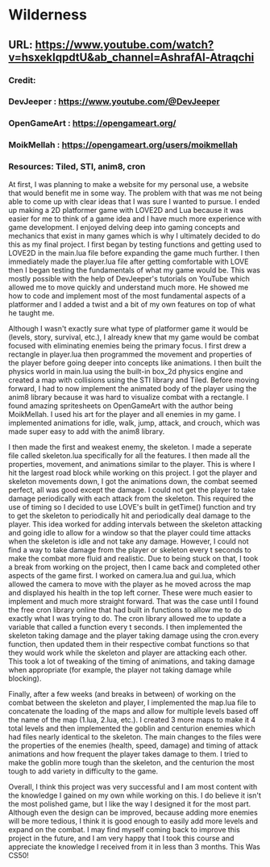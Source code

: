# Wilderness

## URL: https://www.youtube.com/watch?v=hsxekIqpdtU&ab_channel=AshrafAl-Atraqchi

### Credit:

### DevJeeper : https://www.youtube.com/@DevJeeper

### OpenGameArt : https://opengameart.org/

### MoikMellah : https://opengameart.org/users/moikmellah

### Resources: Tiled, STI, anim8, cron

At first, I was planning to make a website for my personal use, a website that would benefit me in some way. The problem with that was me not being able to come up with clear ideas
that I was sure I wanted to pursue. I ended up making a 2D platformer game with LOVE2D and Lua because it was easier for me to think of a game idea and I have much more experience
with game development. I enjoyed delving deep into gaming concepts and mechanics that exist in many games which is why I ultimately decided to do this as my final project. I first
began by testing functions and getting used to LOVE2D in the main.lua file before expanding the game much further. I then immediately made the player.lua file after getting
comfortable with LOVE then I began testing the fundamentals of what my game would be. This was mostly possible with the help of DevJeeper's tutorials on YouTube which allowed me to
move quickly and understand much more. He showed me how to code and implement most of the most fundamental aspects of a platformer and I added a twist and a bit of my own features on
top of what he taught me.

Although I wasn't exactly sure what type of platformer game it would be (levels, story, survival, etc.), I already knew that my game would be combat focused with eliminating enemies
being the primary focus. I first drew a rectangle in player.lua then programmed the movement and properties of the player before going deeper into concepts like animations. I then
built the physics world in main.lua using the built-in box_2d physics engine and created a map with collisions using the STI library and Tiled. Before moving forward, I had to now
implement the animated body of the player using the anim8 library because it was hard to visualize combat with a rectangle. I found amazing spritesheets on OpenGameArt with the
author being MoikMellah. I used his art for the player and all enemies in my game. I implemented animations for idle, walk, jump, attack, and crouch, which was made super easy to add
with the anim8 library.

I then made the first and weakest enemy, the skeleton. I made a seperate file called skeleton.lua specifically for all the features. I then made all the properties, movement, and
animations similar to the player. This is where I hit the largest road block while working on this project. I got the player and skeleton movements down, I got the animations down,
the combat seemed perfect, all was good except the damage. I could not get the player to take damage periodically with each attack from the skeleton. This required the use of timing
so I decided to use LOVE's built in getTime() function and try to get the skeleton to periodically hit and periodically deal damage to the player. This idea worked for adding
intervals between the skeleton attacking and going idle to allow for a window so that the player could time attacks when the skeleton is idle and not take any damage. However, I
could not find a way to take damage from the player or skeleton every t seconds to make the combat more fluid and realistic. Due to being stuck on that, I took a break from working
on the project, then I came back and completed other aspects of the game first. I worked on camera.lua and gui.lua, which allowed the camera to move with the player as he moved
across the map and displayed his health in the top left corner. These were much easier to implement and much more straight forward. That was the case until I found the free cron
library online that had built in functions to allow me to do exactly what I was trying to do. The cron library allowed me to update a variable that called a function every t seconds.
I then implemented the skeleton taking damage and the player taking damage using the cron.every function, then updated them in their respective combat functions so that they would
work while the skeleton and player are attacking each other. This took a lot of tweaking of the timing of animations, and taking damage when appropriate (for example, the player not
taking damage while blocking).

Finally, after a few weeks (and breaks in between) of working on the combat between the skeleton and player, I implemented the map.lua file to concatenate the loading of the maps and
allow for multiple levels based off the name of the map (1.lua, 2.lua, etc.). I created 3 more maps to make it 4 total levels and then implemented the goblin and centurion enemies
which had files nearly identical to the skeleton. The main changes to the files were the properties of the enemies (health, speed, damage) and timing of attack animations and how
frequent the player takes damage to them. I tried to make the goblin more tough than the skeleton, and the centurion the most tough to add variety in difficulty to the game.

Overall, I think this project was very successful and I am most content with the knowledge I gained on my own while working on this. I do believe it isn't the most polished game, but
I like the way I designed it for the most part. Although even the design can be improved, because adding more enemies will be more tedious, I think it is good enough to easily add
more levels and expand on the combat. I may find myself coming back to improve this project in the future, and I am very happy that I took this course and appreciate the knowledge I
received from it in less than 3 months. This Was CS50!
